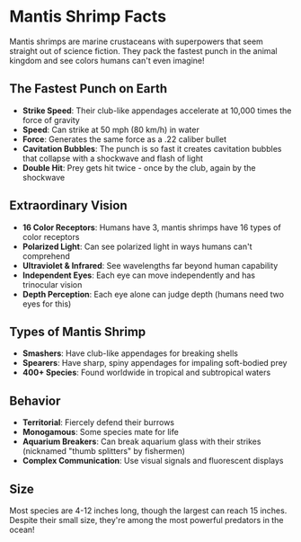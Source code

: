 # Mantis Shrimp Facts

Mantis shrimps are marine crustaceans with superpowers that seem straight out of science fiction. They pack the fastest punch in the animal kingdom and see colors humans can't even imagine!

## The Fastest Punch on Earth

- **Strike Speed**: Their club-like appendages accelerate at 10,000 times the force of gravity
- **Speed**: Can strike at 50 mph (80 km/h) in water
- **Force**: Generates the same force as a .22 caliber bullet
- **Cavitation Bubbles**: The punch is so fast it creates cavitation bubbles that collapse with a shockwave and flash of light
- **Double Hit**: Prey gets hit twice - once by the club, again by the shockwave

## Extraordinary Vision

- **16 Color Receptors**: Humans have 3, mantis shrimps have 16 types of color receptors
- **Polarized Light**: Can see polarized light in ways humans can't comprehend
- **Ultraviolet & Infrared**: See wavelengths far beyond human capability
- **Independent Eyes**: Each eye can move independently and has trinocular vision
- **Depth Perception**: Each eye alone can judge depth (humans need two eyes for this)

## Types of Mantis Shrimp

- **Smashers**: Have club-like appendages for breaking shells
- **Spearers**: Have sharp, spiny appendages for impaling soft-bodied prey
- **400+ Species**: Found worldwide in tropical and subtropical waters

## Behavior

- **Territorial**: Fiercely defend their burrows
- **Monogamous**: Some species mate for life
- **Aquarium Breakers**: Can break aquarium glass with their strikes (nicknamed "thumb splitters" by fishermen)
- **Complex Communication**: Use visual signals and fluorescent displays

## Size

Most species are 4-12 inches long, though the largest can reach 15 inches. Despite their small size, they're among the most powerful predators in the ocean!
